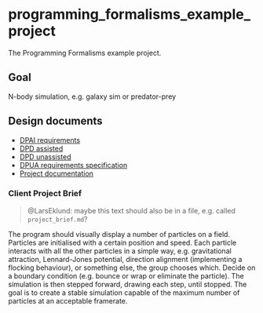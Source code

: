 # programming_formalisms_example_project

The Programming Formalisms example project.

## Goal

N-body simulation, e.g. galaxy sim or predator-prey

## Design documents

 * [DPAI requirements](DPAI_requirements.md)
 * [DPD assisted](DPD_assisted.md)
 * [DPD unassisted](DPD_unassisted.md)
 * [DPUA requirements specification](DPUA_requirementspecification.md)
 * [Project documentation](Example_project_designProcessDocumentation.md)

### Client Project Brief

> @LarsEklund: maybe this text should also be in a file, e.g. called `project_brief.md`?

The program should visually display a number of particles on a field. Particles are initialised with a certain position and speed. Each particle interacts with all the other particles in a simple way, e.g. gravitational attraction, Lennard-Jones potential, direction alignment (implementing a flocking behaviour), or something else, the group chooses which. Decide on a boundary condition (e.g. bounce or wrap or eliminate the particle). The simulation is then stepped forward, drawing each step, until stopped. The goal is to create a stable simulation capable of the maximum number of particles at an acceptable framerate.



